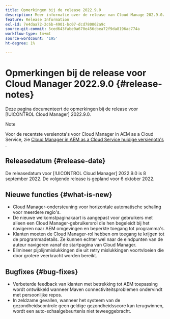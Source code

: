 ```yaml
---
title: Opmerkingen bij de release 2022.9.0
description: Meer informatie over de release van Cloud Manage 202.9.0.
feature: Release Information
exl-id: 7e4daa72-2c6b-4901-bc07-dcd780062a9c
source-git-commit: 5ced643fabe0a670e456cbea72f9da8196ac774a
workflow-type: tm+mt
source-wordcount: '195'
ht-degree: 1%

---
```


# Opmerkingen bij de release voor Cloud Manager 2022.9.0 {#release-notes}

Deze pagina documenteert de opmerkingen bij de release voor [!UICONTROL Cloud Manager] 2022.9.0.

>[!NOTE]
>
>Voor de recentste versienota&#39;s voor Cloud Manager in AEM as a Cloud Service, zie [ Cloud Manager in AEM as a Cloud Service huidige versienota&#39;s ](https://experienceleague.adobe.com/nl/docs/experience-manager-cloud-service/content/release-notes/cloud-manager/current).

## Releasedatum {#release-date}

De releasedatum voor [!UICONTROL Cloud Manager] 2022.9.0 is 8 september 2022. De volgende release is gepland voor 6 oktober 2022.

## Nieuwe functies {#what-is-new}

* Cloud Manager-ondersteuning voor horizontale automatische schaling voor meerdere regio&#39;s.
* De nieuwe welkomstpaginakaart is aangepast voor gebruikers met alleen een Cloud Manager-gebruikersrol die hen begeleidt bij het navigeren naar AEM omgevingen en beperkte toegang tot programma&#39;s.
* Klanten moeten de Cloud Manager-rol hebben om toegang te krijgen tot de programmadetails. Ze kunnen echter wel naar de eindpunten van de auteur navigeren vanaf de startpagina van Cloud Manager.
* Elimineer pijplijnmislukkingen die uit retry mislukkingen voortvloeien die door grotere veerkracht worden bereikt.

## Bugfixes {#bug-fixes}

* Verbeterde feedback van klanten met betrekking tot AEM toepassing wordt ontwikkeld wanneer Maven connectiviteitsproblemen ondervindt met persoonlijke repos.
* In zeldzame gevallen, wanneer het systeem van de gezondheidscontrole geen geldige gezondheidsscore kan terugwinnen, wordt een auto-schaalgebeurtenis niet teweeggebracht.
